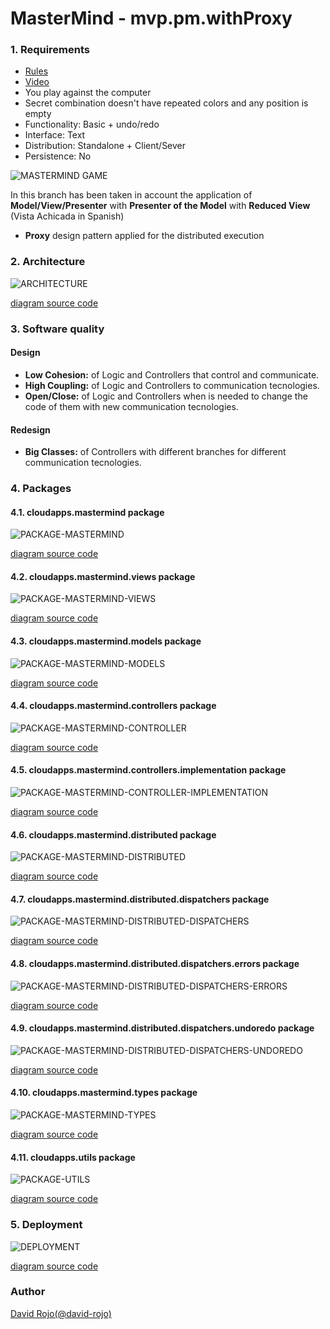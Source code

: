 # MasterMind - mvp.pm.withProxy

### 1. Requirements

- [Rules](https://en.wikipedia.org/wiki/Mastermind_(board_game))
- [Video](https://www.youtube.com/watch?v=dMHxyulGrEk)
- You play against the computer
- Secret combination doesn't have repeated colors and any position is empty
- Functionality: Basic + undo/redo
- Interface: Text
- Distribution: Standalone + Client/Sever
- Persistence: No

![MASTERMIND GAME](img/mastermind.jpg)

In this branch has been taken in account the application of **Model/View/Presenter** with **Presenter of the Model** with **Reduced View** (Vista Achicada in Spanish)

- **Proxy** design pattern applied for the distributed execution

### 2. Architecture

![ARCHITECTURE](img/architecture.png)

[diagram source code](img/plantuml/architecture.plantuml)

### 3. Software quality

#### Design

- **Low Cohesion:** of Logic and Controllers that control and communicate.
- **High Coupling:** of Logic and Controllers to communication tecnologies.
- **Open/Close:** of Logic and Controllers when is needed to change the code of them with new communication tecnologies.

#### Redesign

- **Big Classes:** of Controllers with different branches for different communication tecnologies.

### 4. Packages

#### 4.1. cloudapps.mastermind package

![PACKAGE-MASTERMIND](img/package-cloudapps-mastermind.png)

[diagram source code](img/plantuml/package-cloudapps-mastermind.plantuml)

#### 4.2. cloudapps.mastermind.views package 

![PACKAGE-MASTERMIND-VIEWS](img/package-cloudapps-mastermind-views.png)

[diagram source code](img/plantuml/package-cloudapps-mastermind-views.plantuml)

#### 4.3. cloudapps.mastermind.models package

![PACKAGE-MASTERMIND-MODELS](img/package-cloudapps-mastermind-models.png)

[diagram source code](img/plantuml/package-cloudapps-mastermind-models.plantuml)

#### 4.4. cloudapps.mastermind.controllers package

![PACKAGE-MASTERMIND-CONTROLLER](img/package-cloudapps-mastermind-controllers.png)

[diagram source code](img/plantuml/package-cloudapps-mastermind-controllers.plantuml)

#### 4.5. cloudapps.mastermind.controllers.implementation package

![PACKAGE-MASTERMIND-CONTROLLER-IMPLEMENTATION](img/package-cloudapps-mastermind-controllers-implementation.png)

[diagram source code](img/plantuml/package-cloudapps-mastermind-controllers-implementation.plantuml)

#### 4.6. cloudapps.mastermind.distributed package

![PACKAGE-MASTERMIND-DISTRIBUTED](img/package-cloudapps-mastermind-distributed.svg)

[diagram source code](img/plantuml/package-cloudapps-mastermind-distributed.plantuml)

#### 4.7. cloudapps.mastermind.distributed.dispatchers package

![PACKAGE-MASTERMIND-DISTRIBUTED-DISPATCHERS](img/package-cloudapps-mastermind-distributed-dispatchers.png)

[diagram source code](img/plantuml/package-cloudapps-mastermind-distributed-dispatchers.plantuml)

#### 4.8. cloudapps.mastermind.distributed.dispatchers.errors package

![PACKAGE-MASTERMIND-DISTRIBUTED-DISPATCHERS-ERRORS](img/package-cloudapps-mastermind-distributed-dispatchers-errors.png)

[diagram source code](img/plantuml/package-cloudapps-mastermind-distributed-dispatchers-errors.plantuml)

#### 4.9. cloudapps.mastermind.distributed.dispatchers.undoredo package

![PACKAGE-MASTERMIND-DISTRIBUTED-DISPATCHERS-UNDOREDO](img/package-cloudapps-mastermind-distributed-dispatchers-undoredo.png)

[diagram source code](img/plantuml/package-cloudapps-mastermind-distributed-dispatchers-undoredo.plantuml)

#### 4.10. cloudapps.mastermind.types package

![PACKAGE-MASTERMIND-TYPES](img/package-cloudapps-mastermind-types.png)

[diagram source code](img/plantuml/package-cloudapps-mastermind-types.plantuml)

#### 4.11. cloudapps.utils package

![PACKAGE-UTILS](img/package-cloudapps-utils.png)

[diagram source code](img/plantuml/package-cloudapps-utils.plantuml)

### 5. Deployment

![DEPLOYMENT](img/deployment.png)

[diagram source code](img/plantuml/deployment.plantuml)

### Author

[David Rojo(@david-rojo)](https://github.com/david-rojo)

